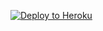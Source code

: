 ﻿
<p><a href="https://dashboard.heroku.com/new?template=https://github.com/dxin6/xiuy-1"> <img src="https://www.herokucdn.com/deploy/button.svg" alt="Deploy to Heroku" /></a></p>
